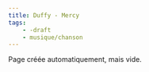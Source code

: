 ```yaml
---
title: Duffy - Mercy
tags:
    - -draft
    - musique/chanson
---
```


Page créée automatiquement, mais vide.

